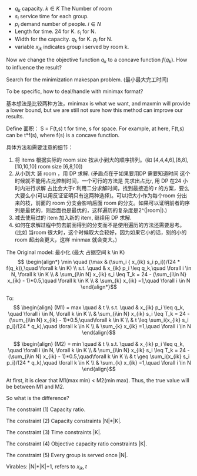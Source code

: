- $q_k$ capacity. $k\in K$  The Number of room
- $s_i$ service time for each group.
- $p_i$ demand number of people.  $i \in N$
- Length for time.          24 for K. $s_i$ for N.
- Width for the capacity.   $q_k$ for K. $p_i$  for N.
- variable $x_{ik}$ indicates group i served by room k.

Now we change the objective function $q_k$ to a concave function $f(q_k)$. How to influence the result?

Search for the minimization makespan problem. (最小最大完工时间)

To be specific, how to deal/handle with minimax format?

基本想法是比较两种方法，minimax is what we want, and maxmin will provide a lower bound, but we are still not sure how this method can improve our results.

Define 面积： S = F(t,s)  t for time, s for space.
For example, at here, F(t,s) can be t*f(s), where f(s) is a concave function.

具体方法和需要注意的细节：
1. 将 items 根据实际的 room size 按从小到大的顺序排列。(如 [4,4,4,6],[8,8],[10,10,10]  room size [6,8,10])
2. 从小到大 装 room ，用 DP 求解. (矛盾点在于如果要用DP 需要知道时间 这个时候就不能用占比控制时间，一个可行的方法是 先求出占比r, 用 DP 在24 小时内进行求解 占比会大于r 利用二分求解时间，找到最接近的 r 的方案，要么大要么小(可以用反证证明只有这两种选择)。可以把大小作为每个room 分出来的枝，前面的 room 分支会影响后面 room 的分支。如果可以证明前者的序列是最优的，则后面也是最优的，这样遍历的复杂度是2^(|room|).)
3. 减去使用过的 item 加入新的 item, 继续用 DP 求解.
4. 如何在求解过程中剪去前面得到的分支而不是使用遍历的方法还需要思考。(比如 当room 很大时，这个时候取大会较好，因为如果它小的话，别的小的room 超出会更大，这样 minmax 就会变大。)

The Original model:
最小化 (最大 占据空间 k \in K)
$$
\begin{align*}
\min \quad (\max & (\sum_i { x_{ik} s_i p_i})/(24 * f(q_k)),\quad \forall k \in K) \\
s.t. \quad  & x_{ik} p_i \leq q_k,\quad  \forall i \in N, \forall k \in K  \\
& \sum_{i\in N} x_{ik} s_i \leq T_k = 24 - (\sum_{i\in N} x_{ik} - 1)*0.5,\quad \forall k \in K \\
& \sum_{k} x_{ik} =1,\quad \forall i \in N
\end{align*}$$

To:
$$
\begin{align}
(M1) = max \quad & t \\
s.t. \quad  & x_{ik} p_i \leq q_k, \quad \forall i \in N,  \forall k \in K  \\
& \sum_{i\in N} x_{ik} s_i \leq T_k = 24 - (\sum_{i\in N} x_{ik} - 1)*0.5,\quad\forall k \in K \\
& t \leq \sum_i{x_{ik} s_i p_i}/(24 * q_k),\quad  \forall k \in K \\
& \sum_{k} x_{ik} =1,\quad \forall i \in N
\end{align}$$

$$
\begin{align}
(M2) = min \quad & t \\
s.t. \quad  & x_{ik} p_i \leq q_k, \quad \forall i \in N,  \forall k \in K  \\
& \sum_{i\in N} x_{ik} s_i \leq T_k = 24 - (\sum_{i\in N} x_{ik} - 1)*0.5,\quad\forall k \in K \\
& t \geq \sum_i{x_{ik} s_i p_i}/(24 * q_k),\quad  \forall k \in K \\
& \sum_{k} x_{ik} =1,\quad \forall i \in N
\end{align}$$

At first, it is clear that M1(max min) < M2(min max).
Thus, the true value will be between M1 and M2.


So what is the difference?

The constraint (1) Capacity ratio.

The constraint (2) Capacity constraints |N|*|K|.

The constraint (3) Time constraints |K|.

The constraint (4) Objective capacity ratio constraints |K|.

The constraint (5) Every group is served once |N|.

Virables: |N|*|K|+1, refers to $x_{ik},t$
